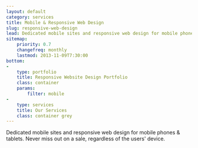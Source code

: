 ```yaml
---
layout: default
category: services
title: Mobile & Responsive Web Design
slug: responsive-web-design
lead: Dedicated mobile sites and responsive web design for mobile phones & tablets.
sitemap:
    priority: 0.7
    changefreq: monthly
    lastmod: 2013-11-09T7:30:00
bottom:     
-
    type: portfolio
    title: Responsive Website Design Portfolio
    class: container
    params:
        filter: mobile
-
    type: services
    title: Our Services
    class: container grey
---
```


Dedicated mobile sites and responsive web design for mobile phones & tablets. Never miss out on a sale, regardless of the users' device.
